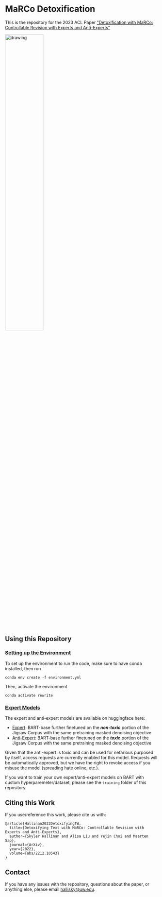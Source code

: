 # MaRCo Detoxification
This is the repository for the 2023 ACL Paper ["Detoxification with MaRCo: Controllable Revision with Experts and Anti-Experts"](https://arxiv.org/abs/2212.10543)

<img src="https://pbs.twimg.com/media/FkeZuLBUUAA6abX?format=jpg&name=4096x4096" alt="drawing" width="50%"/>

## Using this Repository

### <ins>Setting up the Environment</ins>
To set up the environment to run the code, make sure to have conda installed, then run

    conda env create -f environment.yml

Then, activate the environment

    conda activate rewrite

### <ins>Expert Models</ins>

The expert and anti-expert models are available on huggingface here:
* [Expert](https://huggingface.co/hallisky/bart-base-nontoxic-expert): BART-base further finetuned on the ***non-toxic*** portion of the Jigsaw Corpus with the same pretraining masked denoising objective
* [Anti-Expert](https://huggingface.co/hallisky/bart-base-toxic-antiexpert): BART-base further finetuned on the ***toxic*** portion of the Jigsaw Corpus with the same pretraining masked denoising objective

Given that the anti-expert is toxic and can be used for nefarious purposed by itself, access requests are currently enabled for this model. Requests will be automatically approved, but we have the right to revoke access if you misuse the model (spreading hate online, etc.).

If you want to train your own expert/anti-expert models on BART with custom hyperparemeter/dataset, please see the `training` folder of this repository.


## Citing this Work
If you use/reference this work, please cite us with:

    @article{Hallinan2022DetoxifyingTW,
      title={Detoxifying Text with MaRCo: Controllable Revision with Experts and Anti-Experts},
      author={Skyler Hallinan and Alisa Liu and Yejin Choi and Maarten Sap},
      journal={ArXiv},
      year={2022},
      volume={abs/2212.10543}
    }

## Contact

If you have any issues with the repository, questions about the paper, or anything else, please email hallisky@uw.edu.

